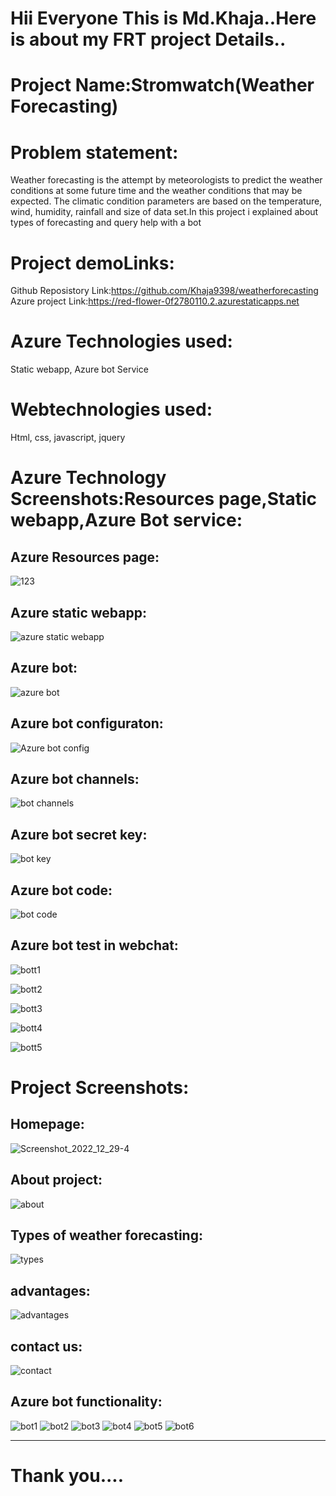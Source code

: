 # Hii Everyone This is Md.Khaja..Here is about my FRT project Details..

# Project Name:Stromwatch(Weather Forecasting)

# Problem statement:
Weather forecasting is the attempt by meteorologists to predict the weather conditions at some future time and the weather conditions that may be expected. The climatic condition parameters are based on the temperature, wind, humidity, rainfall and size of data set.In this project i explained about types of forecasting and query help with a bot

# Project demoLinks:
Github Reposistory Link:https://github.com/Khaja9398/weatherforecasting
Azure project Link:https://red-flower-0f2780110.2.azurestaticapps.net

# Azure Technologies used:
Static webapp,
Azure bot Service

# Webtechnologies used:
Html,
css,
javascript,
jquery

# Azure Technology Screenshots:Resources page,Static webapp,Azure Bot service:

## Azure Resources page:
![123](https://user-images.githubusercontent.com/120239575/209857099-222e950e-35bb-4fd3-bdf3-1cd64ddb558a.png)


## Azure static webapp:
![azure static webapp](https://user-images.githubusercontent.com/120239575/209857125-967cafe0-7993-4603-b02e-373f83f62444.png)

## Azure bot:

![azure bot](https://user-images.githubusercontent.com/120239575/209857190-c23430fa-7602-4b6f-90a1-bcdcde1c3a3b.png)

## Azure bot configuraton:
![Azure bot config](https://user-images.githubusercontent.com/120239575/209857211-ba14ec33-d5f5-4fe3-93a3-af9c52901f14.png)

## Azure bot channels:
![bot channels](https://user-images.githubusercontent.com/120239575/209857232-0f8c641d-b6e9-4e59-a14e-bcfbb19478c8.png)

## Azure bot secret key:
![bot key](https://user-images.githubusercontent.com/120239575/209857303-27dab615-b273-46c1-8f75-ea736ffa1bc3.png)

## Azure bot code:
![bot code](https://user-images.githubusercontent.com/120239575/209857328-e1a36c48-211f-42ee-836a-91ce5e9a751f.png)


## Azure bot test in webchat:
![bott1](https://user-images.githubusercontent.com/120239575/209857348-87d526a8-c70d-4e79-925f-599cc5d74ba1.png)

![bott2](https://user-images.githubusercontent.com/120239575/209857357-1a328f6d-f949-437f-b86a-252a21278898.png)

![bott3](https://user-images.githubusercontent.com/120239575/209857413-61d2f743-a7df-4dd8-acf2-7966f70034f3.png)

![bott4](https://user-images.githubusercontent.com/120239575/209857418-10c64481-83cc-4015-8dba-662c8a9a3e69.png)

![bott5](https://user-images.githubusercontent.com/120239575/209857427-b2db7877-288d-48ec-9b8d-157280515fc1.png)


# Project Screenshots:

## Homepage:

![Screenshot_2022_12_29-4](https://user-images.githubusercontent.com/120239575/209858121-c94d7fa6-b581-42e0-96d3-5c24c07c81be.png)

## About project:
![about](https://user-images.githubusercontent.com/120239575/209858447-78fbd655-3954-4806-9099-f8575ad0f39a.png)


## Types of weather forecasting:
![types](https://user-images.githubusercontent.com/120239575/209858224-b7b48f2e-34c1-4181-b65c-f55aee5910f4.png)


## advantages:
![advantages](https://user-images.githubusercontent.com/120239575/209858245-4c2f90dc-98fc-4ab5-8dfc-f63377e91e72.png)


## contact us:
![contact](https://user-images.githubusercontent.com/120239575/209858281-0b7b0a63-6c65-43d9-94a4-788aee857277.png)


## Azure bot functionality:

![bot1](https://user-images.githubusercontent.com/120239575/209858304-daae2457-ffdb-4d23-b937-619893ab6d94.png)
![bot2](https://user-images.githubusercontent.com/120239575/209858318-a9599172-66e7-4a5b-aa21-8c10d5307be9.png)
![bot3](https://user-images.githubusercontent.com/120239575/209858340-f676d80a-dd33-40b7-abed-6bc192a69ddb.png)
![bot4](https://user-images.githubusercontent.com/120239575/209858349-3b84a622-5a2d-4ad0-b3fe-1e8564bed582.png)
![bot5](https://user-images.githubusercontent.com/120239575/209858372-419ea156-d52b-435d-beaa-b9a385b75a53.png)
![bot6](https://user-images.githubusercontent.com/120239575/209858384-2f478dd2-edc8-4de5-b2b2-b40651dd1aa9.png)

------------------------------------------------------------------------------------------------------------------------------------
# Thank you....



